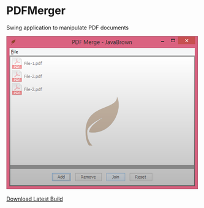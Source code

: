 PDFMerger
=========

Swing application to manipulate PDF documents


![](https://github.com/javabrown/PDFMerger/blob/master/src/com/javabrown/resources/PdfMerger.png "PDF Merger UI")


[Download Latest Build](https://github.com/javabrown/PDFMerger/blob/master/dist/PdfMerger.jar)
